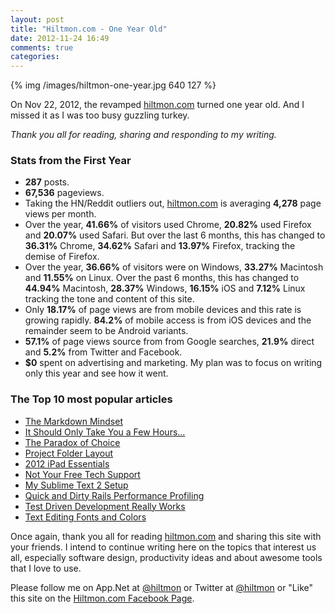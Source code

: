 ```yaml
---
layout: post
title: "Hiltmon.com - One Year Old"
date: 2012-11-24 16:49
comments: true
categories: 
---
```


{% img /images/hiltmon-one-year.jpg 640 127 %}

On Nov 22, 2012, the revamped [hiltmon.com](https://hiltmon.com) turned one year old. And I missed it as I was too busy guzzling turkey.

*Thank you all for reading, sharing and responding to my writing.*

### Stats from the First Year

* **287** posts.
* **67,536** pageviews.
* Taking the HN/Reddit outliers out, [hiltmon.com](https://hiltmon.com) is averaging **4,278** page views per month.
* Over the year, **41.66%** of visitors used Chrome, **20.82%** used Firefox and **20.07%** used Safari. But over the last 6 months, this has changed to **36.31%** Chrome, **34.62%** Safari and **13.97%** Firefox, tracking the demise of Firefox.
* Over the year, **36.66%** of visitors were on Windows, **33.27%** Macintosh and **11.55%** on Linux. Over the past 6 months, this has changed to **44.94%** Macintosh, **28.37%** Windows, **16.15%** iOS and **7.12%** Linux tracking the tone and content of this site.
* Only **18.17%** of page views are from mobile devices and this rate is growing rapidly. **84.2%** of mobile access is from iOS devices and the remainder seem to be Android variants.
* **57.1%** of page views source from from Google searches, **21.9%** direct and **5.2%** from Twitter and Facebook.
* **$0** spent on advertising and marketing. My plan was to focus on writing only this year and see how it went.

### The Top 10 most popular articles

* [The Markdown Mindset](https://hiltmon.com/blog/2012/02/20/the-markdown-mindset/)
* [It Should Only Take You a Few Hours...](https://hiltmon.com/blog/2012/01/11/it-should-only-take-you-a-few-hours-dot-dot-dot/)
* [The Paradox of Choice](https://hiltmon.com/blog/2012/02/01/the-paradox-of-choice/)
* [Project Folder Layout](https://hiltmon.com/blog/2012/06/30/project-folder-layout/)
* [2012 iPad Essentials](https://hiltmon.com/blog/2012/03/17/2012-ipad-essentials/)
* [Not Your Free Tech Support](https://hiltmon.com/blog/2012/03/13/not-your-free-tech-support/)
* [My Sublime Text 2 Setup](https://hiltmon.com/blog/2012/08/14/my-sublime-text-2-setup/)
* [Quick and Dirty Rails Performance Profiling](https://hiltmon.com/blog/2012/02/27/quick-and-dirty-rails-performance-profiling/)
* [Test Driven Development Really Works](https://hiltmon.com/blog/2012/01/26/test-driven-development-really-works/)
* [Text Editing Fonts and Colors](https://hiltmon.com/blog/2012/02/23/text-editing-fonts-and-colors/)

Once again, thank you all for reading [hiltmon.com](https://hiltmon.com) and sharing this site with your friends.  I intend to continue writing here on the topics that interest us all, especially software design, productivity ideas and about awesome tools that I love to use.

Please follow me on App.Net at [@hiltmon](http://alpha.app.net/hiltmon) or Twitter at [@hiltmon](http://https://twitter.com/hiltmon) or  "Like" this site on the [Hiltmon.com Facebook Page](http://www.facebook.com/hiltmoncom).
